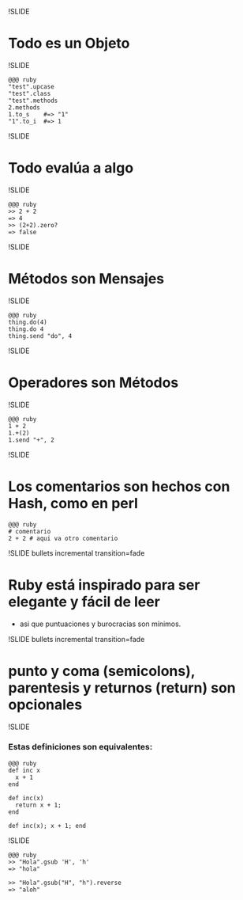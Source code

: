 !SLIDE

# Todo es un Objeto

!SLIDE

    @@@ ruby
    "test".upcase
    "test".class
    "test".methods
    2.methods
    1.to_s    #=> "1"
    "1".to_i  #=> 1

!SLIDE

# Todo evalúa a algo

!SLIDE

    @@@ ruby
    >> 2 + 2
    => 4
    >> (2+2).zero?
    => false

!SLIDE

# Métodos son Mensajes

!SLIDE

    @@@ ruby
    thing.do(4)
    thing.do 4
    thing.send "do", 4

!SLIDE

# Operadores son Métodos

!SLIDE

    @@@ ruby
    1 + 2
    1.+(2)
    1.send "+", 2


!SLIDE
# Los comentarios son hechos con Hash, como en perl

    @@@ ruby
    # comentario
    2 + 2 # aqui va otro comentario

!SLIDE bullets incremental transition=fade

# Ruby está inspirado para ser elegante y fácil de leer 
* asi que puntuaciones y burocracias son mínimos.

!SLIDE bullets incremental transition=fade

# punto y coma (semicolons), parentesis y returnos (return) son opcionales

!SLIDE
### Estas definiciones son equivalentes:

    @@@ ruby
    def inc x
      x + 1
    end

    def inc(x)
      return x + 1;
    end

    def inc(x); x + 1; end

!SLIDE

    @@@ ruby
    >> "Hola".gsub 'H', 'h'
    => "hola"

    >> "Hola".gsub("H", "h").reverse
    => "aloh"


    
